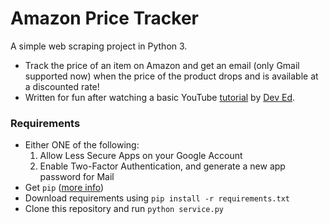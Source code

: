 # Amazon Price Tracker
A simple web scraping project in Python 3. 
* Track the price of an item on Amazon and get an email (only Gmail supported now) when the price
of the product drops and is available at a discounted rate!
* Written for fun after watching a basic YouTube [tutorial](https://www.youtube.com/watch?v=Bg9r_yLk7VY&t=1s) by 
[Dev Ed](https://www.youtube.com/channel/UClb90NQQcskPUGDIXsQEz5Q).
### Requirements
* Either ONE of the following:
   1. Allow Less Secure Apps on your Google Account
   2. Enable Two-Factor Authentication, and generate a new app password for Mail
* Get `pip` ([more info](https://www.makeuseof.com/tag/install-pip-for-python/))
* Download requirements using `pip install -r requirements.txt`
* Clone this repository and run `python service.py`
